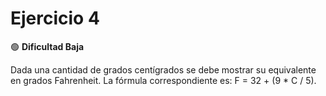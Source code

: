 # Ejercicio 4
🟢 **Dificultad Baja** 

Dada una cantidad de grados centígrados se debe mostrar su equivalente en grados
Fahrenheit. La fórmula correspondiente es: F = 32 + (9 * C / 5).